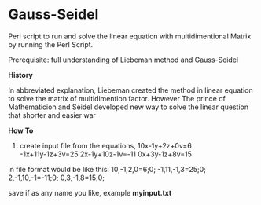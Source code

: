 # Gauss-Seidel
Perl script to run and solve the linear equation with multidimentional Matrix by running the Perl Script.

Prerequisite: full understanding of Liebeman method and Gauss-Seidel

<b> History </b>

In abbreviated explanation, Liebeman created the method in linear equation to solve the matrix of multidimention
factor.
However The prince of Mathematicion and Seidel developed new way to solve the linear question that shorter and easier war 

<b> How To </b>

1. create input file from the equations,
     10x-1y+2z+0v=6  
   -1x+11y-1z+3v=25 
   2x-1y+10z-1v=-11
     0x+3y-1z+8v=15  

in file format would be like this:
10,-1,2,0=6;0;
-1,11,-1,3=25;0;
2,-1,10,-1=-11;0;
0,3,-1,8=15;0;

save if as any name you like, example <b>myinput.txt</b>
